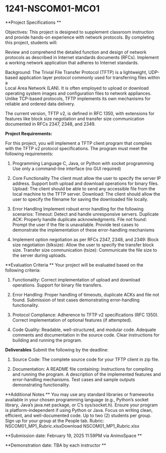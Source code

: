 # 1241-NSCOM01-MCO1

**Project Specifications
**

Objectives:
 This project is designed to supplement classroom instruction and provide hands-on experience with network protocols. By completing this project, students will:

 Review and comprehend the detailed function and design of network protocols as described in Internet standards documents (RFCs).
Implement a working network application that adheres to Internet standards.
 
Background:
 The Trivial File Transfer Protocol (TFTP) is a lightweight, UDP-based application layer protocol commonly used for transferring files within a  
  Local Area Network (LAN). It is often employed to upload or download operating system images and configuration files to network appliances. Unlike TCP-based protocols, TFTP implements its own mechanisms for reliable and ordered data delivery.

 The current version, TFTP v2, is defined in RFC 1350, with extensions for features like block size negotiation and transfer size communication documented in RFCs 2347, 2348, and 2349.

**Project Requirements:**

 For this project, you will implement a TFTP client program that complies with the TFTP v2 protocol specifications. The program must meet the following requirements:

1) Programming Language
 C, Java, or Python with socket programming
 Use only a command-line interface (no GUI required)
 
2) Core Functionality
 The client must allow the user to specify the server IP address.
 Support both upload and download operations for binary files.
   Upload: The client should be able to send any accessible file from the local machine to the TFTP server.
   Download: The client should allow the user to specify the filename for saving the downloaded file locally.

3) Error Handling
 Implement robust error handling for the following scenarios:
  Timeout: Detect and handle unresponsive servers.
  Duplicate ACK: Properly handle duplicate acknowledgments.
  File not found: Prompt the user if the file is unavailable.
Provide test cases to demonstrate the implementation of these error-handling mechanisms

4) Implement option negotiation as per RFCs 2347, 2348, and 2349:
 Block size negotiation (blksize): Allow the user to specify the transfer block size.
 Transfer size communication (tsize): Communicate the file size to the server during uploads.
 
**Evaluation Criteria
**
Your project will be evaluated based on the following criteria:

1) Functionality:
  Correct implementation of upload and download operations.
  Support for binary file transfers.

2) Error Handling:
  Proper handling of timeouts, duplicate ACKs and file not found.
  Submission of test cases demonstrating error-handling functionality.

3) Protocol Compliance:
  Adherence to TFTP v2 specifications (RFC 1350).
  Correct implementation of optional features (if attempted).

4) Code Quality:
  Readable, well-structured, and modular code.
  Adequate comments and documentation in the source code.
  Clear instructions for building and running the program.

**Deliverables**
Submit the following by the deadline:

1) Source Code:
  The complete source code for your TFTP client in zip file.

2) Documentation:
  A README file containing:
   Instructions for compiling and running the program.
   A description of the implemented features and error-handling mechanisms.
   Test cases and sample outputs demonstrating functionality.

**Additional Notes
**
  You may use any standard libraries or frameworks available in your chosen programming language (e.g., Python’s socket library, Java’s java.net package, or C’s sys/socket.h).
  Ensure your program is platform-independent if using Python or Java.
  Focus on writing clean, efficient, and well-documented code.
  Up to two (2) students per group. Sign up for your group at the People tab.
  Rubric:  NSCOM01_MP1_Rubric.xlsxDownload NSCOM01_MP1_Rubric.xlsx

**Submission date: February  19, 2025 11:59PM via AnimoSpace
**

**Demonstration date: TBA by each instructor
**
